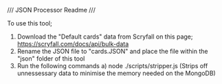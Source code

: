 /// JSON Processor Readme ///

To use this tool; 
1) Download the "Default cards" data from Scryfall on this page; https://scryfall.com/docs/api/bulk-data
2) Rename the JSON file to "cards.JSON" and place the file within the "json" folder of this tool
3) Run the following commands
    a) node ./scripts/stripper.js (Strips off unnessessary data to minimise the memory needed on the MongoDB)